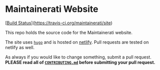 # Maintainerati Website

[[Build Status](https://travis-ci.org/maintainerati/site.svg?branch=master)](https://travis-ci.org/maintainerati/site)

This repo holds the source code for the Maintainerati website.

The site uses [`hugo`](https://gohugo.io/) and is hosted on
[netlify](https://www.netlify.com/). Pull requests are tested on netlify
as well.

As always if you would like to change something, submit a pull request.
**PLEASE read all of [`CONTRIBUTING.md`](CONTRIBUTING.md) before submitting
your pull request.**

